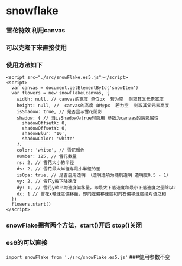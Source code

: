 # snowflake
### 雪花特效 利用canvas
### 可以克隆下来直接使用
### 使用方法如下
```
<script src="./src/snowFlake.es5.js"></script>
<script>
  var canvas = document.getElementById('snowItem')
  var flowers = new snowFlake(canvas, {
    width: null, // canvas的宽度 单位px  若为空  则取其父元素宽度
    height: null, //  canvas的高度 单位px  若为空  则取其父元素高度
    isShadow: true, // 是否显示雪花阴影
    shadow: { // 当isShadow为true时启用 参数为canvas的阴影属性
      shadowOffsetX: 0,
      shadowOffsetY: 0,
      shadowBlur: '10',
      shadowColor: 'white'
    },
    color: 'white', // 雪花顏色
    number: 125, // 雪花數量
    rs: 2, // 雪花大小的半径
    ds: 2, // 雪花最大半径与最小半径的差
    isOpa: true, // 是否启用透明 （透明选项为随机透明 透明度0.5 - 1）
    vy: 2, // 雪花y軸下降速度
    dy: 1, // 雪花y軸平均速度偏移量，即最大下落速度和最小下落速度之差除以2
    dx: 1 // 雪花x軸速度偏移量，即向左偏移速度和向右偏移速度绝对值之和
  })
  flowers.start()
</script>
```
### snowFlake拥有两个方法，start()开启 stop()关闭
### es6的可以直接
```import snowFlake from './src/snowFlake.es5.js'```
###使用参数不变

